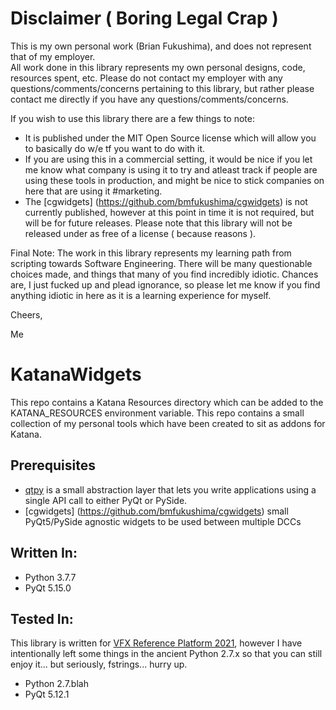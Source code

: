 # Disclaimer ( Boring Legal Crap )
This is my own personal work (Brian Fukushima), and does not represent that of my employer.  
All work done in this library represents my own personal designs, code, resources spent, etc.
Please do not contact my employer with any questions/comments/concerns pertaining to this
library, but rather please contact me directly if you have any questions/comments/concerns.

If you wish to use this library there are a few things to note:
  * It is published under the MIT Open Source license which will allow you to basically
    do w/e tf you want to do with it.
  * If you are using this in a commercial setting, it would be nice if you let me know
    what company is using it to try and atleast track if people are using these tools in
    production, and might be nice to stick companies on here that are using it #marketing.
  * The [cgwidgets] (https://github.com/bmfukushima/cgwidgets) is not currently published,
    however at this point in time it is not required, but will be for future releases.  Please
    note that this library will not be released under as free of a license ( because reasons ).
   
	
Final Note:
The work in this library represents my learning path from scripting towards  Software Engineering.
There will be many questionable choices made, and things that many of you find incredibly idiotic.
Chances are, I just fucked up and plead ignorance, so please let me know if you find anything
idiotic in here as it is a learning experience for myself.

Cheers,

Me

# KatanaWidgets
This repo contains a Katana Resources directory which can be added to the KATANA_RESOURCES environment variable.
This repo contains a small collection of my personal tools which have been created to sit as addons for Katana.

## Prerequisites
  * [qtpy](https://pypi.org/project/QtPy/) is a small abstraction layer that lets you write applications using a single API call to either PyQt or PySide.
  * [cgwidgets] (https://github.com/bmfukushima/cgwidgets) small PyQt5/PySide agnostic widgets to be used between multiple DCCs
 
## Written In:
  * Python 3.7.7
  * PyQt 5.15.0

## Tested In:
This library is written for [VFX Reference Platform 2021](https://vfxplatform.com/), however I have intentionally left some things in the ancient Python 2.7.x so that you can still enjoy it... but seriously, fstrings... hurry up.
  * Python 2.7.blah
  * PyQt 5.12.1

